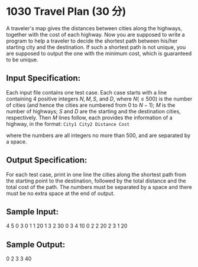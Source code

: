 # 1030 Travel Plan (30 分)

A traveler's map gives the distances between cities along the highways, together with the cost of each highway. Now you are supposed to write a program to help a traveler to decide the shortest path between his/her starting city and the destination. If such a shortest path is not unique, you are supposed to output the one with the minimum cost, which is guaranteed to be unique.

## Input Specification:
Each input file contains one test case. Each case starts with a line containing 4 positive integers $N, M, S$, and $D$, where $N (≤500)$ is the number of cities (and hence the cities are numbered from $0$ to $N−1$); $M$ is the number of highways; $S$ and $D$ are the starting and the destination cities, respectively. Then $M$ lines follow, each provides the information of a highway, in the format:
`City1 City2 Distance Cost`

where the numbers are all integers no more than 500, and are separated by a space.

## Output Specification:
For each test case, print in one line the cities along the shortest path from the starting point to the destination, followed by the total distance and the total cost of the path. The numbers must be separated by a space and there must be no extra space at the end of output.

## Sample Input:
4 5 0 3
0 1 1 20
1 3 2 30
0 3 4 10
0 2 2 20
2 3 1 20

## Sample Output:
0 2 3 3 40
